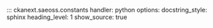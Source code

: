 ::: ckanext.saeoss.constants
    handler: python
    options:
        docstring_style: sphinx
        heading_level: 1
        show_source: true